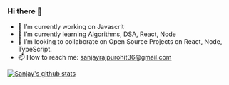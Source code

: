 ### Hi there 👋

<!--
**sanjayrajpurohit36/sanjayrajpurohit36** is a ✨ _special_ ✨ repository because its `README.md` (this file) appears on your GitHub profile.

Here are some ideas to get you started:
-->

 - 🔭 I’m currently working on Javascrit
 - 🌱 I’m currently learning Algorithms, DSA, React, Node
 - 👯 I’m looking to collaborate on Open Source Projects on React, Node, TypeScript.
 - 📫 How to reach me: sanjayrajpurohit36@gmail.com

[![Sanjay's github stats](https://github-readme-stats.vercel.app/api?username=sanjayrajpurohit36)](https://github.com/sanjayrajpurohit36/github-readme-stats)
